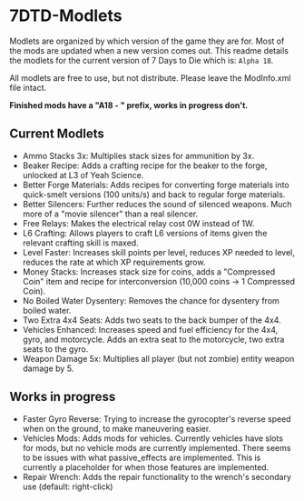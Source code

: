 # 7DTD-Modlets
Modlets are organized by which version of the game they are for. Most of the mods are updated when a new version comes out. This readme details the modlets for the current version of 7 Days to Die which is: `Alpha 18`.

All modlets are free to use, but not distribute. Please leave the ModInfo.xml file intact.

**Finished mods have a "A18 - " prefix, works in progress don't.**

## Current Modlets
- Ammo Stacks 3x: Multiplies stack sizes for ammunition by 3x. 
- Beaker Recipe: Adds a crafting recipe for the beaker to the forge, unlocked at L3 of Yeah Science.
- Better Forge Materials: Adds recipes for converting forge materials into quick-smelt versions (100 units/s) and back to regular forge materials.
- Better Silencers: Further reduces the sound of silenced weapons. Much more of a "movie silencer" than a real silencer.
- Free Relays: Makes the electrical relay cost 0W instead of 1W.
- L6 Crafting: Allows players to craft L6 versions of items given the relevant crafting skill is maxed.
- Level Faster: Increases skill points per level, reduces XP needed to level, reduces the rate at which XP requirements grow.
- Money Stacks: Increases stack size for coins, adds a "Compressed Coin" item and recipe for interconversion (10,000 coins -> 1 Compressed Coin).
- No Boiled Water Dysentery: Removes the chance for dysentery from boiled water.
- Two Extra 4x4 Seats: Adds two seats to the back bumper of the 4x4.
- Vehicles Enhanced: Increases speed and fuel efficiency for the 4x4, gyro, and motorcycle. Adds an extra seat to the motorcycle, two extra seats to the gyro.
- Weapon Damage 5x: Multiplies all player (but not zombie) entity weapon damage by 5.

## Works in progress
- Faster Gyro Reverse: Trying to increase the gyrocopter's reverse speed when on the ground, to make maneuvering easier.
- Vehicles Mods: Adds mods for vehicles. Currently vehicles have slots for mods, but no vehicle mods are currently implemented. There seems to be issues with what passive_effects are implemented. This is currently a placeholder for when those features are implemented.
- Repair Wrench: Adds the repair functionality to the wrench's secondary use (default: right-click)